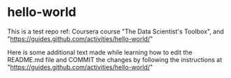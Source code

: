 # hello-world
This is a test repo ref: Coursera course "The Data Scientist's Toolbox", and "https://guides.github.com/activities/hello-world/"

Here is some additional text made while learning how to edit the README.md file and COMMIT the changes by following the instructions at "https://guides.github.com/activities/hello-world/"
